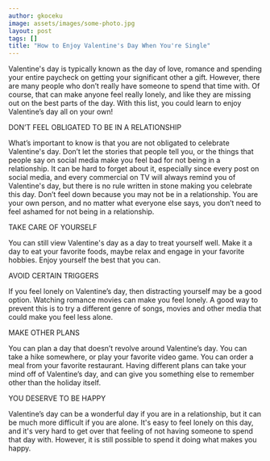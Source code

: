 ```yaml
---
author: gkoceku
image: assets/images/some-photo.jpg
layout: post
tags: []
title: "How to Enjoy Valentine's Day When You're Single"
---
```


Valentine's day is typically known as the day of love, romance and
spending your entire paycheck on getting your significant other a gift.
However, there are many people who don’t really have someone to spend
that time with. Of course, that can make anyone feel really lonely, and
like they are missing out on the best parts of the day. With this list,
you could learn to enjoy Valentine’s day all on your own!

DON’T FEEL OBLIGATED TO BE IN A RELATIONSHIP

What’s important to know is that you are not obligated to celebrate
Valentine's day. Don’t let the stories that people tell you, or the
things that people say on social media make you feel bad for not being
in a relationship. It can be hard to forget about it, especially since
every post on social media, and every commercial on TV will always
remind you of Valentine's day, but there is no rule written in stone
making you celebrate this day. Don’t feel down because you may not be in
a relationship. You are your own person, and no matter what everyone
else says, you don’t need to feel ashamed for not being in a
relationship.

TAKE CARE OF YOURSELF

You can still view Valentine's day as a day to treat yourself well. Make
it a day to eat your favorite foods, maybe relax and engage in your
favorite hobbies. Enjoy yourself the best that you can.

AVOID CERTAIN TRIGGERS

If you feel lonely on Valentine’s day, then distracting yourself may be
a good option. Watching romance movies can make you feel lonely. A good
way to prevent this is to try a different genre of songs, movies and
other media that could make you feel less alone.

MAKE OTHER PLANS

You can plan a day that doesn’t revolve around Valentine’s day. You can
take a hike somewhere, or play your favorite video game. You can order a
meal from your favorite restaurant. Having different plans can take your
mind off of Valentine’s day, and can give you something else to remember
other than the holiday itself.

YOU DESERVE TO BE HAPPY

Valentine’s day can be a wonderful day if you are in a relationship, but
it can be much more difficult if you are alone. It's easy to feel lonely
on this day, and it's very hard to get over that feeling of not having
someone to spend that day with. However, it is still possible to spend
it doing what makes you happy.
